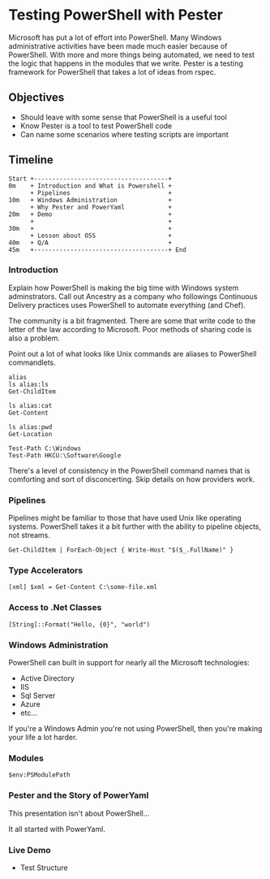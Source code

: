 # Testing PowerShell with Pester

Microsoft has put a lot of effort into PowerShell. Many Windows administrative activities have been made
much easier because of PowerShell. With more and more things being automated, we need to test the logic
that happens in the modules that we write. Pester is a testing framework for PowerShell that takes a lot
of ideas from rspec.

## Objectives

* Should leave with some sense that PowerShell is a useful tool
* Know Pester is a tool to test PowerShell code
* Can name some scenarios where testing scripts are important

## Timeline

    Start +-------------------------------------+
    0m    + Introduction and What is Powershell +
          + Pipelines                           +
    10m   + Windows Administration              +
          + Why Pester and PowerYaml            +
    20m   + Demo                                +
          +                                     +
    30m   +                                     +
          + Lesson about OSS                    +
    40m   + Q/A                                 +
    45m   +-------------------------------------+ End

### Introduction

Explain how PowerShell is making the big time with Windows system adminstrators. Call
out Ancestry as a company who followings Continuous Delivery practices uses PowerShell
to automate everything (and Chef).

The community is a bit fragmented. There are some that write code to the letter of the law
according to Microsoft. Poor methods of sharing code is also a problem.

Point out a lot of what looks like Unix commands are aliases to PowerShell
commandlets.

    alias
    ls alias:ls
    Get-ChildItem

    ls alias:cat
    Get-Content

    ls alias:pwd
    Get-Location

    Test-Path C:\Windows
    Test-Path HKCU:\Software\Google

There's a level of consistency in the PowerShell command names that is
comforting and sort of disconcerting. Skip details on how providers work.

### Pipelines

Pipelines might be familiar to those that have used Unix like operating systems. PowerShell takes
it a bit further with the ability to pipeline objects, not streams.

    Get-ChildItem | ForEach-Object { Write-Host "$($_.FullName)" }


### Type Accelerators

    [xml] $xml = Get-Content C:\some-file.xml


### Access to .Net Classes

    [String]::Format("Hello, {0}", "world")


### Windows Administration

PowerShell can built in support for nearly all the Microsoft technologies:

* Active Directory
* IIS
* Sql Server
* Azure
* etc...

If you're a Windows Admin you're not using PowerShell, then you're making your
life a lot harder.

### Modules

    $env:PSModulePath

### Pester and the Story of PowerYaml

This presentation isn't about PowerShell...

It all started with PowerYaml.

### Live Demo

* Test Structure

